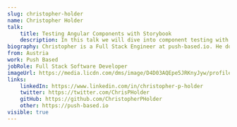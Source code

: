 ```yaml
---
slug: christopher-holder
name: Christopher Holder
talk: 
    title: Testing Angular Components with Storybook
    description: In this talk we will dive into component testing with Storybook. We will look at how you can set up Visual Regression, User Interaction and Accessibility testing. Then we will focus on what we should test and how thinking about these testing can improve the quality of our code.
biography: Christopher is a Full Stack Engineer at push-based.io. He does consulting and auditing on Angular applications to help companies optimize their application architecture and performance as an Open Source contributor he collaborates on projects that help make the web faster and speed regression by making testing performance easier and scalable.
from: Austria
work: Push Based
jobRole: Full Stack Software Developer
imageUrl: https://media.licdn.com/dms/image/D4D03AQEpe5JRKnyJyw/profile-displayphoto-shrink_800_800/0/1702119188624?e=1720051200&v=beta&t=EI5ujDh66px_f6Ay5zjkDawsHm9-ZZBPhAO5KByUxYQ
links:
    linkedIn: https://www.linkedin.com/in/christopher-p-holder
    twitter: https://twitter.com/ChrisPHolder
    gitHub: https://github.com/ChristopherPHolder
    other: https://push-based.io
visible: true
---
```

